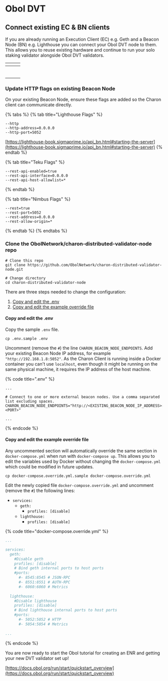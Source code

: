 # Obol DVT

## Connect existing EC & BN clients

If you are already running an Execution Client (EC) e.g. Geth and a Beacon Node (BN) e.g. Lighthouse you can connect your Obol DVT node to them. This allows you to reuse existing hardware and continue to run your solo staking validator alongside Obol DVT validators.

<table data-card-size="large" data-column-title-hidden data-view="cards"><thead><tr><th align="center"></th><th data-hidden></th><th data-hidden></th></tr></thead><tbody><tr><td align="center"><p></p><p><img src="../.gitbook/assets/image (15).png" alt="" data-size="original"></p></td><td></td><td></td></tr></tbody></table>

### Update HTTP flags on existing Beacon Node

On your existing Beacon Node, ensure these flags are added so the Charon client can communicate directly.

{% tabs %}
{% tab title="Lighthouse Flags" %}
```
--http
--http-address=0.0.0.0
--http-port=5052
```

[https://lighthouse-book.sigmaprime.io/api_bn.html#starting-the-server](https://lighthouse-book.sigmaprime.io/api_bn.html#starting-the-server)
{% endtab %}

{% tab title="Teku Flags" %}
```
--rest-api-enabled=true
--rest-api-interface=0.0.0.0
--rest-api-host-allowlist=*
```
{% endtab %}

{% tab title="Nimbus Flags" %}
```
--rest=true
--rest-port=5052
--rest-address=0.0.0.0
--rest-allow-origin=*
```
{% endtab %}
{% endtabs %}

### Clone the ObolNetwork/charon-distributed-validator-node repo

```
# Clone this repo
git clone https://github.com/ObolNetwork/charon-distributed-validator-node.git

# Change directory
cd charon-distributed-validator-node
```

There are three steps needed to change the configuration:

1. [Copy and edit the .env](obol-dvt.md#copy-and-edit-the-.env)
2. [Copy and edit the example override file](obol-dvt.md#copy-and-edit-the-example-override-file)

#### Copy and edit the .env

Copy the sample `.env` file.

```
cp .env.sample .env
```

Uncomment (remove the `#`) the line `CHARON_BEACON_NODE_ENDPOINTS`. Add your existing Beacon Node IP address, for example `"http://192.168.1.8:5052"`. As the Charon Client is running inside a Docker container you can't use `localhost`, even though it might be running on the same physical machine, it requires the IP address of the host machine.

{% code title=".env" %}
```
...

# Connect to one or more external beacon nodes. Use a comma separated list excluding spaces.
CHARON_BEACON_NODE_ENDPOINTS="http://<EXISTING_BEACON_NODE_IP_ADDRESS>:<PORT>"

...
```
{% endcode %}

#### Copy and edit the example override file

Any uncommented section will automatically override the same section in `docker-compose.yml` when run with `docker-compose up`. This allows you to edit the variables used by Docker without changing the `docker-compose.yml` which could be modified in future updates.

```
cp docker-compose.override.yml.sample docker-compose.override.yml
```

Edit the newly copied file `docker-compose.override.yml` and uncomment (remove the `#`) the following lines:

* `services:`
  * `geth:`
    * `profiles: [disable]`
  * `lighthouse:`
    * `profiles: [disable]`

{% code title="docker-compose.override.yml" %}
```yaml
...

services:
  geth:
    #Disable geth
    profiles: [disable]
    # Bind geth internal ports to host ports
    #ports:
      #- 8545:8545 # JSON-RPC
      #- 8551:8551 # AUTH-RPC
      #- 6060:6060 # Metrics
      
  lighthouse:
    #Disable lighthouse
    profiles: [disable]
    # Bind lighthouse internal ports to host ports
    #ports:
      #- 5052:5052 # HTTP
      #- 5054:5054 # Metrics
      
...
```
{% endcode %}

You are now ready to start the Obol tutorial for creating an ENR and getting your new DVT validator set up!

[https://docs.obol.org/run/start/quickstart_overview](https://docs.obol.org/run/start/quickstart_overview)
